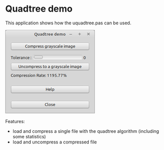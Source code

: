# Quadtree demo

This application shows how the uquadtree.pas can be used.

![](preview.png)

Features:
* load and compress a single file with the quadtree algorithm (including some statistics)
* load and uncompress a compressed file
